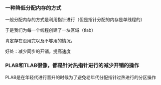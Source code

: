 ### 一种降低分配内存的方式

一般分配内存的方式是利用指针进行（但是指针分配的内存是单线程的）

于是我们为每一个线程创建了一块区域（tlab）

肯定存在没用完以及不够用的情况，

好处：减少同步的开销，提高速度

### PLAB和TLAB很像，都是针对热指针进行的减少开销的操作

PLAB是在年轻代进行晋升的时候为了避免老年代分配指针过热进行的分区操作
